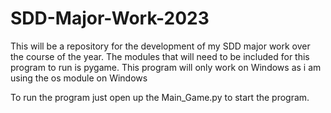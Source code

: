 # SDD-Major-Work-2023
This will be a repository for the development of my SDD major work over the course of the year.
The modules that will need to be included for this program to run is pygame.
This program will only work on Windows as i am using the os module on Windows

To run the program just open up the Main_Game.py to start the program.
